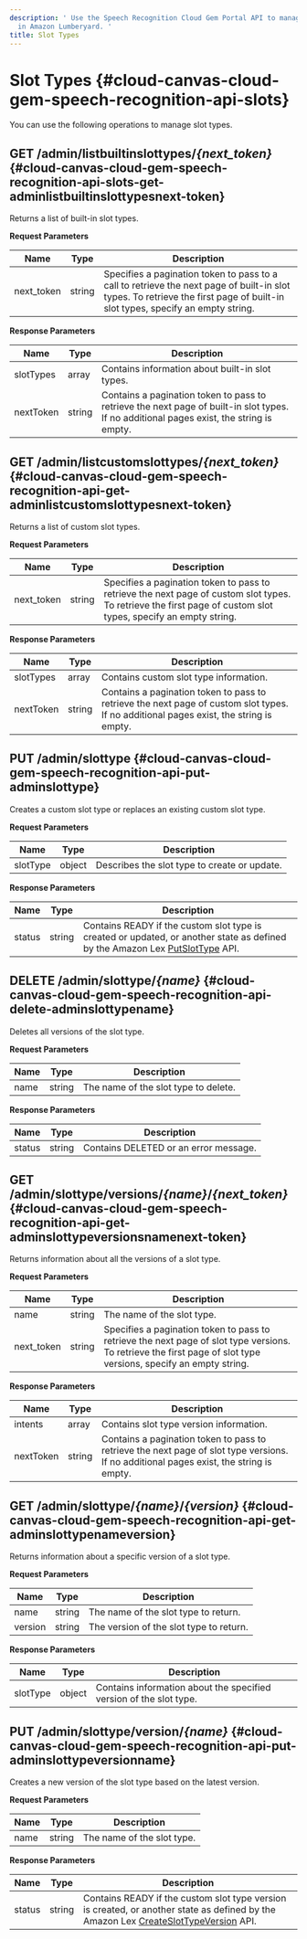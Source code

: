 ```yaml
---
description: ' Use the Speech Recognition Cloud Gem Portal API to manage slot types
  in Amazon Lumberyard. '
title: Slot Types
---
```

# Slot Types {#cloud-canvas-cloud-gem-speech-recognition-api-slots}

You can use the following operations to manage slot types\.

## GET /admin/listbuiltinslottypes/*\{next\_token\}* {#cloud-canvas-cloud-gem-speech-recognition-api-slots-get-adminlistbuiltinslottypesnext-token}

Returns a list of built\-in slot types\.


**Request Parameters**

| Name | Type | Description |
| --- | --- | --- |
| next\_token | string | Specifies a pagination token to pass to a call to retrieve the next page of built\-in slot types\. To retrieve the first page of built\-in slot types, specify an empty string\. |


**Response Parameters**

| Name | Type | Description |
| --- | --- | --- |
| slotTypes | array | Contains information about built\-in slot types\. |
| nextToken | string | Contains a pagination token to pass to retrieve the next page of built\-in slot types\. If no additional pages exist, the string is empty\. |

## GET /admin/listcustomslottypes/*\{next\_token\}* {#cloud-canvas-cloud-gem-speech-recognition-api-get-adminlistcustomslottypesnext-token}

Returns a list of custom slot types\.


**Request Parameters**

| Name | Type | Description |
| --- | --- | --- |
| next\_token | string | Specifies a pagination token to pass to retrieve the next page of custom slot types\. To retrieve the first page of custom slot types, specify an empty string\. |


**Response Parameters**

| Name | Type | Description |
| --- | --- | --- |
| slotTypes | array | Contains custom slot type information\. |
| nextToken | string | Contains a pagination token to pass to retrieve the next page of custom slot types\. If no additional pages exist, the string is empty\. |

## PUT /admin/slottype {#cloud-canvas-cloud-gem-speech-recognition-api-put-adminslottype}

Creates a custom slot type or replaces an existing custom slot type\.


**Request Parameters**

| Name | Type | Description |
| --- | --- | --- |
| slotType | object | Describes the slot type to create or update\. |


**Response Parameters**

| Name | Type | Description |
| --- | --- | --- |
| status | string | Contains READY if the custom slot type is created or updated, or another state as defined by the Amazon Lex [PutSlotType](https://docs.aws.amazon.com/lex/latest/dg/API_PutSlotType.html) API\. |

## DELETE /admin/slottype/*\{name\}* {#cloud-canvas-cloud-gem-speech-recognition-api-delete-adminslottypename}

Deletes all versions of the slot type\.


**Request Parameters**

| Name | Type | Description |
| --- | --- | --- |
| name | string | The name of the slot type to delete\. |


**Response Parameters**

| Name | Type | Description |
| --- | --- | --- |
| status | string | Contains DELETED or an error message\. |

## GET /admin/slottype/versions/*\{name\}*/*\{next\_token\}* {#cloud-canvas-cloud-gem-speech-recognition-api-get-adminslottypeversionsnamenext-token}

Returns information about all the versions of a slot type\.


**Request Parameters**

| Name | Type | Description |
| --- | --- | --- |
| name | string | The name of the slot type\. |
| next\_token | string | Specifies a pagination token to pass to retrieve the next page of slot type versions\. To retrieve the first page of slot type versions, specify an empty string\. |


**Response Parameters**

| Name | Type | Description |
| --- | --- | --- |
| intents | array | Contains slot type version information\. |
| nextToken | string | Contains a pagination token to pass to retrieve the next page of slot type versions\. If no additional pages exist, the string is empty\. |

## GET /admin/slottype/*\{name\}*/*\{version\}* {#cloud-canvas-cloud-gem-speech-recognition-api-get-adminslottypenameversion}

Returns information about a specific version of a slot type\.


**Request Parameters**

| Name | Type | Description |
| --- | --- | --- |
| name | string | The name of the slot type to return\. |
| version | string | The version of the slot type to return\. |


**Response Parameters**

| Name | Type | Description |
| --- | --- | --- |
| slotType | object | Contains information about the specified version of the slot type\. |

## PUT /admin/slottype/version/*\{name\}* {#cloud-canvas-cloud-gem-speech-recognition-api-put-adminslottypeversionname}

Creates a new version of the slot type based on the latest version\.


**Request Parameters**

| Name | Type | Description |
| --- | --- | --- |
| name | string | The name of the slot type\. |


**Response Parameters**

| Name | Type | Description |
| --- | --- | --- |
| status | string | Contains READY if the custom slot type version is created, or another state as defined by the Amazon Lex [CreateSlotTypeVersion](https://docs.aws.amazon.com/lex/latest/dg/API_CreateSlotTypeVersion.html) API\. |